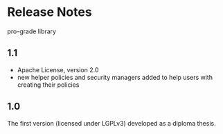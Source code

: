 # Release Notes

pro-grade library

## 1.1
 * Apache License, version 2.0
 * new helper policies and security managers added to help users with creating their policies
 
## 1.0

The first version (licensed under LGPLv3) developed as a diploma thesis.
